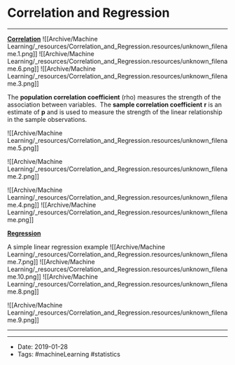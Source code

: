 # Correlation and Regression
----

[**Correlation**](https://www.youtube.com/watch?v=z7kMeJQWr4Y)
![[Archive/Machine Learning/_resources/Correlation_and_Regression.resources/unknown_filename.1.png]] ![[Archive/Machine Learning/_resources/Correlation_and_Regression.resources/unknown_filename.6.png]] ![[Archive/Machine Learning/_resources/Correlation_and_Regression.resources/unknown_filename.3.png]]

The **population correlation coefficient** (rho) measures the strength of the association between variables. 
The **sample correlation coefficient** **r** is an estimate of **p** and is used to measure the strength of the linear relationship in the sample observations.

![[Archive/Machine Learning/_resources/Correlation_and_Regression.resources/unknown_filename.5.png]]

![[Archive/Machine Learning/_resources/Correlation_and_Regression.resources/unknown_filename.2.png]]

![[Archive/Machine Learning/_resources/Correlation_and_Regression.resources/unknown_filename.4.png]]
![[Archive/Machine Learning/_resources/Correlation_and_Regression.resources/unknown_filename.png]]

**[Regression](https://www.youtube.com/watch?v=ZZNN7QXoYWw)**

A simple linear regression example
![[Archive/Machine Learning/_resources/Correlation_and_Regression.resources/unknown_filename.7.png]]
![[Archive/Machine Learning/_resources/Correlation_and_Regression.resources/unknown_filename.10.png]]
![[Archive/Machine Learning/_resources/Correlation_and_Regression.resources/unknown_filename.8.png]]



![[Archive/Machine Learning/_resources/Correlation_and_Regression.resources/unknown_filename.9.png]]




****

----

- Date: 2019-01-28
- Tags: #machineLearning #statistics  



